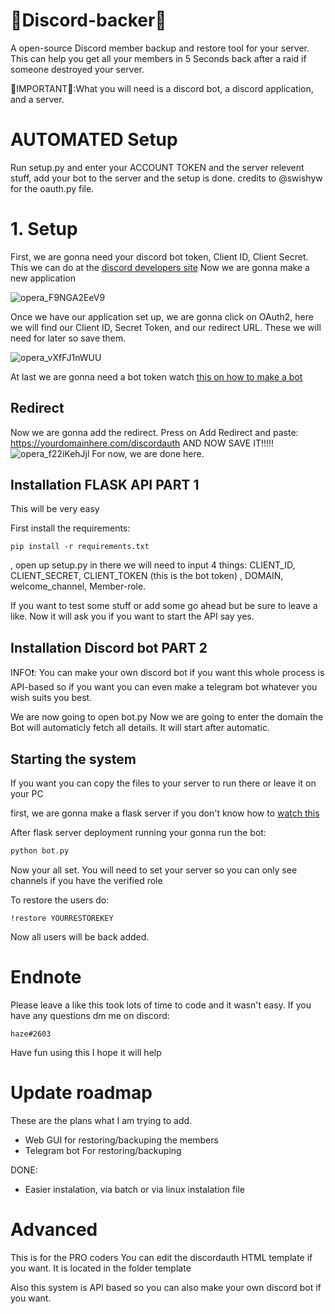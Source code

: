 # 🤑Discord-backer🤑
A open-source Discord member backup and restore tool for your server.
This can help you get all your members in 5 Seconds back after a raid if someone destroyed your server.


🛑IMPORTANT🛑:What you will need is a discord bot, a discord application, and a server.



# AUTOMATED Setup
Run setup.py and enter your ACCOUNT TOKEN and the server relevent stuff, add your bot to the server and the setup is done.  credits to @swishyw for the oauth.py file.

# 1. Setup
First, we are gonna need your discord bot token, Client ID, Client Secret.
This we can do at the [discord developers site](https://discord.com/developers/applications)
Now we are gonna make a new application

![opera_F9NGA2EeV9](https://user-images.githubusercontent.com/70100389/147709401-feb1c02b-d02f-46df-8fa9-5c89f0f8e590.png)


Once we have our application set up, we are gonna click on OAuth2, here we will find our Client ID, Secret Token, and our redirect URL. These we will need for later so save them.


![opera_vXfFJ1nWUU](https://user-images.githubusercontent.com/70100389/147709519-9332234a-b11f-43cc-abdc-06a970e97389.png)

At last we are gonna need a bot token watch [this on how to make a bot](https://youtu.be/dCkYje6B-io)

## Redirect

Now we are gonna add the redirect. Press on Add Redirect and paste: https://yourdomainhere.com/discordauth
AND NOW SAVE IT!!!!!
![opera_f22iKehJjl](https://user-images.githubusercontent.com/70100389/147709654-c2eb9cb7-6e96-4823-8c46-33add2f3a75c.png)
For now, we are done here.

## Installation FLASK API PART 1
This will be very easy

First install the requirements: 
```
pip install -r requirements.txt
``` 
, open up setup.py in there we will need to input 4 things: CLIENT_ID, CLIENT_SECRET, CLIENT_TOKEN (this is the bot token) , DOMAIN, welcome_channel, Member-role. 


If you want to test some stuff or add some go ahead but be sure to leave a like.
Now it will ask you if you want to start the API say yes.

## Installation Discord bot PART 2
INFO❗: You can make your own discord bot if you want this whole process is API-based so if you want you can even make a telegram bot whatever you wish suits you best.

We are now going to open bot.py
Now we are going to enter the domain the Bot will automaticly fetch all details. It will start after automatic.

## Starting the system
If you want you can copy the files to your server to run there or leave it on your PC


first, we are gonna make a flask server if you don't know how to [watch this](https://www.youtube.com/watch?v=goToXTC96Co&t=3266s) 


After flask server deployment running your gonna run the bot:
```bash
python bot.py
```

Now your all set.
You will need to set your server so you can only see channels if you have the verified role

To restore the users do:
```
!restore YOURRESTOREKEY
```
Now all users will be back added.

# Endnote
Please leave a like this took lots of time to code and it wasn't easy.
If you have any questions dm me on discord:
```
haze#2603
```

Have fun using this I hope it will help

# Update roadmap
These are the plans what I am trying to add.

- Web GUI for restoring/backuping the members
- Telegram bot For restoring/backuping

DONE:
- Easier instalation, via batch or via linux instalation file

# Advanced
This is for the PRO coders
You can edit the discordauth HTML template if you want. It is located in the folder template

Also this system is API based so you can also make your own discord bot if you want.
